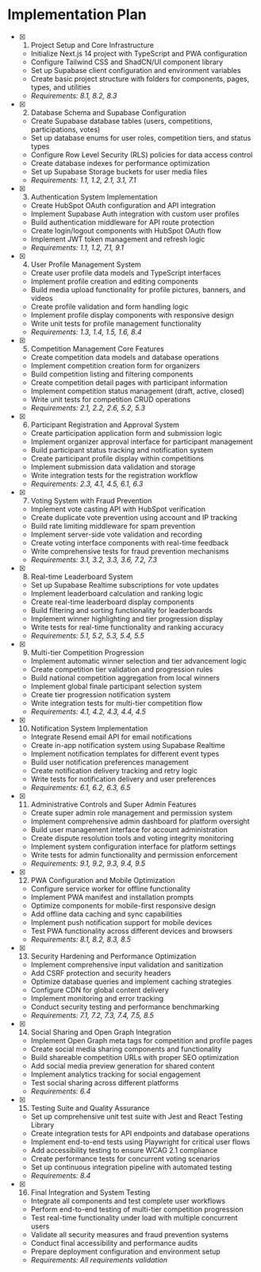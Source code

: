 # Implementation Plan

- [x] 1. Project Setup and Core Infrastructure
  - Initialize Next.js 14 project with TypeScript and PWA configuration
  - Configure Tailwind CSS and ShadCN/UI component library
  - Set up Supabase client configuration and environment variables
  - Create basic project structure with folders for components, pages, types, and utilities
  - _Requirements: 8.1, 8.2, 8.3_

- [x] 2. Database Schema and Supabase Configuration
  - Create Supabase database tables (users, competitions, participations, votes)
  - Set up database enums for user roles, competition tiers, and status types
  - Configure Row Level Security (RLS) policies for data access control
  - Create database indexes for performance optimization
  - Set up Supabase Storage buckets for user media files
  - _Requirements: 1.1, 1.2, 2.1, 3.1, 7.1_

- [x] 3. Authentication System Implementation
  - Create HubSpot OAuth configuration and API integration
  - Implement Supabase Auth integration with custom user profiles
  - Build authentication middleware for API route protection
  - Create login/logout components with HubSpot OAuth flow
  - Implement JWT token management and refresh logic
  - _Requirements: 1.1, 1.2, 7.1, 9.1_

- [x] 4. User Profile Management System
  - Create user profile data models and TypeScript interfaces
  - Implement profile creation and editing components
  - Build media upload functionality for profile pictures, banners, and videos
  - Create profile validation and form handling logic
  - Implement profile display components with responsive design
  - Write unit tests for profile management functionality
  - _Requirements: 1.3, 1.4, 1.5, 1.6, 8.4_

- [x] 5. Competition Management Core Features
  - Create competition data models and database operations
  - Implement competition creation form for organizers
  - Build competition listing and filtering components
  - Create competition detail pages with participant information
  - Implement competition status management (draft, active, closed)
  - Write unit tests for competition CRUD operations
  - _Requirements: 2.1, 2.2, 2.6, 5.2, 5.3_

- [x] 6. Participant Registration and Approval System
  - Create participation application form and submission logic
  - Implement organizer approval interface for participant management
  - Build participant status tracking and notification system
  - Create participant profile display within competitions
  - Implement submission data validation and storage
  - Write integration tests for the registration workflow
  - _Requirements: 2.3, 4.1, 4.5, 6.1, 6.3_

- [x] 7. Voting System with Fraud Prevention
  - Implement vote casting API with HubSpot verification
  - Create duplicate vote prevention using account and IP tracking
  - Build rate limiting middleware for spam prevention
  - Implement server-side vote validation and recording
  - Create voting interface components with real-time feedback
  - Write comprehensive tests for fraud prevention mechanisms
  - _Requirements: 3.1, 3.2, 3.3, 3.6, 7.2, 7.3_

- [x] 8. Real-time Leaderboard System
  - Set up Supabase Realtime subscriptions for vote updates
  - Implement leaderboard calculation and ranking logic
  - Create real-time leaderboard display components
  - Build filtering and sorting functionality for leaderboards
  - Implement winner highlighting and tier progression display
  - Write tests for real-time functionality and ranking accuracy
  - _Requirements: 5.1, 5.2, 5.3, 5.4, 5.5_

- [x] 9. Multi-tier Competition Progression
  - Implement automatic winner selection and tier advancement logic
  - Create competition tier validation and progression rules
  - Build national competition aggregation from local winners
  - Implement global finale participant selection system
  - Create tier progression notification system
  - Write integration tests for multi-tier competition flow
  - _Requirements: 4.1, 4.2, 4.3, 4.4, 4.5_

- [x] 10. Notification System Implementation
  - Integrate Resend email API for email notifications
  - Create in-app notification system using Supabase Realtime
  - Implement notification templates for different event types
  - Build user notification preferences management
  - Create notification delivery tracking and retry logic
  - Write tests for notification delivery and user preferences
  - _Requirements: 6.1, 6.2, 6.3, 6.5_

- [x] 11. Administrative Controls and Super Admin Features
  - Create super admin role management and permission system
  - Implement comprehensive admin dashboard for platform oversight
  - Build user management interface for account administration
  - Create dispute resolution tools and voting integrity monitoring
  - Implement system configuration interface for platform settings
  - Write tests for admin functionality and permission enforcement
  - _Requirements: 9.1, 9.2, 9.3, 9.4, 9.5_

- [x] 12. PWA Configuration and Mobile Optimization
  - Configure service worker for offline functionality
  - Implement PWA manifest and installation prompts
  - Optimize components for mobile-first responsive design
  - Add offline data caching and sync capabilities
  - Implement push notification support for mobile devices
  - Test PWA functionality across different devices and browsers
  - _Requirements: 8.1, 8.2, 8.3, 8.5_

- [x] 13. Security Hardening and Performance Optimization
  - Implement comprehensive input validation and sanitization
  - Add CSRF protection and security headers
  - Optimize database queries and implement caching strategies
  - Configure CDN for global content delivery
  - Implement monitoring and error tracking
  - Conduct security testing and performance benchmarking
  - _Requirements: 7.1, 7.2, 7.3, 7.4, 7.5, 8.5_

- [x] 14. Social Sharing and Open Graph Integration
  - Implement Open Graph meta tags for competition and profile pages
  - Create social media sharing components and functionality
  - Build shareable competition URLs with proper SEO optimization
  - Add social media preview generation for shared content
  - Implement analytics tracking for social engagement
  - Test social sharing across different platforms
  - _Requirements: 6.4_

- [x] 15. Testing Suite and Quality Assurance
  - Set up comprehensive unit test suite with Jest and React Testing Library
  - Create integration tests for API endpoints and database operations
  - Implement end-to-end tests using Playwright for critical user flows
  - Add accessibility testing to ensure WCAG 2.1 compliance
  - Create performance tests for concurrent voting scenarios
  - Set up continuous integration pipeline with automated testing
  - _Requirements: 8.4_

- [x] 16. Final Integration and System Testing
  - Integrate all components and test complete user workflows
  - Perform end-to-end testing of multi-tier competition progression
  - Test real-time functionality under load with multiple concurrent users
  - Validate all security measures and fraud prevention systems
  - Conduct final accessibility and performance audits
  - Prepare deployment configuration and environment setup
  - _Requirements: All requirements validation_